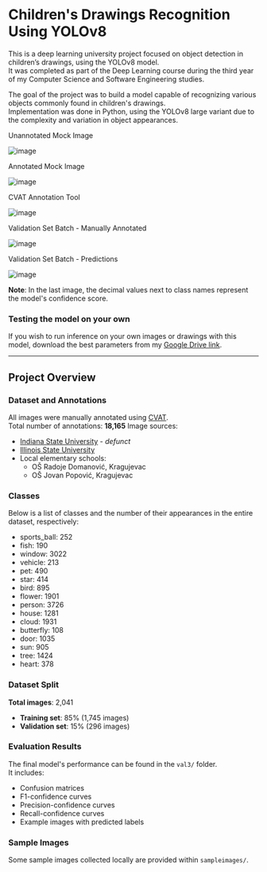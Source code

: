 # Children's Drawings Recognition Using YOLOv8

This is a deep learning university project focused on object detection in children’s drawings, using the YOLOv8 model.  
It was completed as part of the Deep Learning course during the third year of my Computer Science and Software Engineering studies.

The goal of the project was to build a model capable of recognizing various objects commonly found in children's drawings.  
Implementation was done in Python, using the YOLOv8 large variant due to the complexity and variation in object appearances.

Unannotated Mock Image

![image](https://i.imgur.com/9mHSYXk.jpeg)

Annotated Mock Image

![image](https://i.imgur.com/8UECwUf.jpeg)

CVAT Annotation Tool

![image](https://i.imgur.com/HRcxFf4.jpeg)

Validation Set Batch - Manually Annotated

![image](https://i.imgur.com/sgRW1ib.jpeg)

Validation Set Batch - Predictions

![image](https://i.imgur.com/QRUHuKU.jpeg)

**Note**: In the last image, the decimal values next to class names represent the model's confidence score.

### Testing the model on your own
If you wish to run inference on your own images or drawings with this model, download the best parameters from my [Google Drive link](https://drive.google.com/file/d/1NiUkRWOgjV4qxKYdS0yJPau25mCbi-ZL/view?usp=drive_link).

---

## Project Overview

### Dataset and Annotations
All images were manually annotated using [CVAT](https://www.cvat.ai/).  
Total number of annotations: **18,165**
Image sources:
 - [Indiana State University](https://childart.indstate.edu/choosefirstcriteria.php) - *defunct*
 - [Illinois State University](https://digital.library.illinoisstate.edu/digital/collection/icca/search/)
 - Local elementary schools:
   - OŠ Radoje Domanović, Kragujevac
   - OŠ Jovan Popović, Kragujevac
  
### Classes
Below is a list of classes and the number of their appearances in the entire dataset, respectively:
 - sports_ball: 252
 - fish: 190
 - window: 3022
 - vehicle: 213
 - pet: 490
 - star: 414
 - bird: 895
 - flower: 1901
 - person: 3726
 - house: 1281
 - cloud: 1931
 - butterfly: 108
 - door: 1035
 - sun: 905
 - tree: 1424
 - heart: 378

### Dataset Split
**Total images**: 2,041
 - **Training set**: 85% (1,745 images)
 - **Validation set**: 15% (296 images)

### Evaluation Results
The final model's performance can be found in the `val3/` folder.  
It includes:
 - Confusion matrices
 - F1-confidence curves
 - Precision-confidence curves
 - Recall-confidence curves
 - Example images with predicted labels

### Sample Images
Some sample images collected locally are provided within `sampleimages/`.
